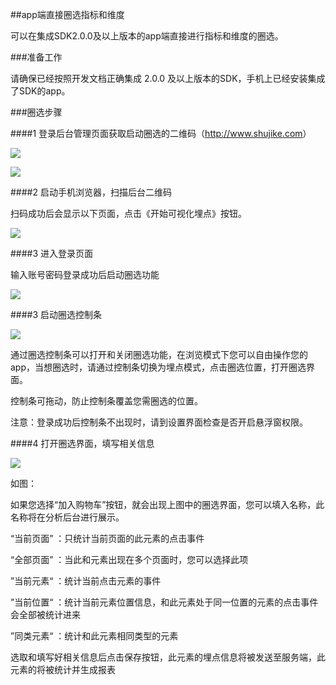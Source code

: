 ##app端直接圈选指标和维度

可以在集成SDK2.0.0及以上版本的app端直接进行指标和维度的圈选。

###准备工作

请确保已经按照开发文档正确集成 2.0.0 及以上版本的SDK，手机上已经安装集成了SDK的app。


###圈选步骤

####1 登录后台管理页面获取启动圈选的二维码（<http://www.shujike.com>）

![](http://www.shujike.com/docsimg/android_sdk_mark1.png)

![](http://www.shujike.com/docsimg/android_sdk_mark2.png)

####2 启动手机浏览器，扫描后台二维码

扫码成功后会显示以下页面，点击《开始可视化埋点》按钮。

![](http://www.shujike.com/docsimg/android_sdk_h5.png)

####3 进入登录页面

输入账号密码登录成功后启动圈选功能

![](http://www.shujike.com/docsimg/android_sdk_login.png)

####3 启动圈选控制条

![](http://www.shujike.com/docsimg/android_sdk_controller.png)

通过圈选控制条可以打开和关闭圈选功能，在浏览模式下您可以自由操作您的app，当想圈选时，请通过控制条切换为埋点模式，点击圈选位置，打开圈选界面。

控制条可拖动，防止控制条覆盖您需圈选的位置。

注意：登录成功后控制条不出现时，请到设置界面检查是否开启悬浮窗权限。


####4 打开圈选界面，填写相关信息

![](http://www.shujike.com/docsimg/android_sdk_controller.png)

如图：

如果您选择“加入购物车”按钮，就会出现上图中的圈选界面，您可以填入名称，此名称将在分析后台进行展示。

“当前页面” ：只统计当前页面的此元素的点击事件

“全部页面” ：当此和元素出现在多个页面时，您可以选择此项

”当前元素“ ：统计当前点击元素的事件

”当前位置“ ：统计当前元素位置信息，和此元素处于同一位置的元素的点击事件会全部被统计进来

”同类元素“ ：统计和此元素相同类型的元素

选取和填写好相关信息后点击保存按钮，此元素的埋点信息将被发送至服务端，此元素的将被统计并生成报表























